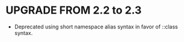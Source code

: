 UPGRADE FROM 2.2 to 2.3
=======================

* Deprecated using short namespace alias syntax in favor of ::class syntax.
